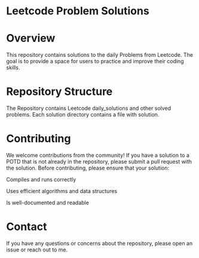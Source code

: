 # Leetcode Problem Solutions

# Overview

This repository contains solutions to the daily Problems  from Leetcode. The goal is to provide a space for users to practice and improve their coding skills.

# Repository Structure

The Repository contains Leetcode daily_solutions and other solved problems. Each solution directory contains a file with solution.

# Contributing

We welcome contributions from the community! If you have a solution to a POTD that is not already in the repository, please submit a pull request with the solution. Before contributing, please ensure that your solution:

Compiles and runs correctly

Uses efficient algorithms and data structures

Is well-documented and readable

# Contact

If you have any questions or concerns about the repository, please open an issue or reach out to me.
